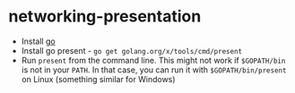 # networking-presentation

- Install [go](https://golang.org/dl/)
- Install go present - `go get golang.org/x/tools/cmd/present`
- Run `present` from the command line. This might not work if `$GOPATH/bin` is not in your `PATH`. In that case, you can run it with `$GOPATH/bin/present` on Linux (something similar for Windows)
